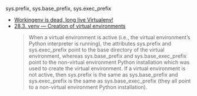 sys.prefix, sys.base_prefix, sys.exec_prefix
- [Workingenv is dead, long live Virtualenv!](http://www.ianbicking.org/blog/2007/10/workingenv-is-dead-long-live-virtualenv.html)
- [28.3. venv — Creation of virtual environments](https://docs.python.org/3/library/venv.html)
    >When a virtual environment is active (i.e., the virtual environment’s Python interpreter is running), the attributes sys.prefix and sys.exec_prefix point to the base directory of the virtual environment, whereas sys.base_prefix and sys.base_exec_prefix point to the non-virtual environment Python installation which was used to create the virtual environment. If a virtual environment is not active, then sys.prefix is the same as sys.base_prefix and sys.exec_prefix is the same as sys.base_exec_prefix (they all point to a non-virtual environment Python installation).